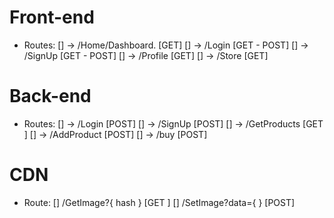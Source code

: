 # Front-end
- Routes:
	[] -> /Home/Dashboard.  [GET]
	[] -> /Login    		[GET - POST]
	[] -> /SignUp   		[GET - POST]
	[] -> /Profile  		[GET]
	[] -> /Store            [GET]

# Back-end
- Routes:
	[] -> /Login         [POST]
	[] -> /SignUp 	     [POST]
	[] -> /GetProducts   [GET ]
	[] -> /AddProduct    [POST]
	[] -> /buy           [POST]

# CDN
- Route:
	[] /GetImage?{ hash }  [GET ] 
	[] /SetImage?data={  } [POST]
